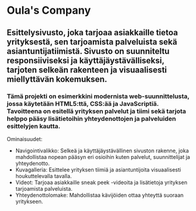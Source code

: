 # Oula's Company

## Esittelysivusto, joka tarjoaa asiakkaille tietoa yrityksestä, sen tarjoamista palveluista sekä asiantuntijatiimistä. Sivusto on suunniteltu responsiiviseksi ja käyttäjäystävälliseksi, tarjoten selkeän rakenteen ja visuaalisesti miellyttävän kokemuksen.

### Tämä projekti on esimerkkini modernista web-suunnittelusta, jossa käytetään HTML5:ttä, CSS:ää ja JavaScriptiä. Tavoitteena on esitellä yrityksen palvelut ja tiimi sekä tarjota helppo pääsy lisätietoihin yhteydenottojen ja palveluiden esittelyjen kautta.

Ominaisuudet:
- Navigointivalikko: Selkeä ja käyttäjäystävällinen sivuston rakenne, joka mahdollistaa nopean pääsyn eri osioihin kuten palvelut, suunnittelijat ja yhteydenotto.
- Kuvagalleria: Esittelee yrityksen tiimiä ja asiantuntijoita visuaalisesti houkuttelevalla tavalla.
- Videot: Tarjoaa asiakkaille sneak peek -videoita ja lisätietoja yrityksen tarjoamista palveluista.
- Yhteydenottolomake: Mahdollistaa kävijöiden ottaa yhteyttä suoraan yritykseen.
